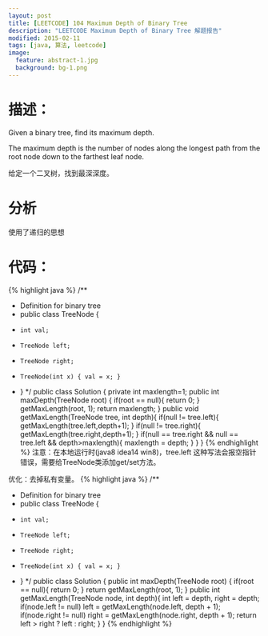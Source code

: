 ```yaml
---
layout: post
title: [LEETCODE] 104 Maximum Depth of Binary Tree
description: "LEETCODE Maximum Depth of Binary Tree 解题报告"
modified: 2015-02-11
tags: [java, 算法, leetcode]
image:
  feature: abstract-1.jpg
  background: bg-1.png
---
```

# 描述：
Given a binary tree, find its maximum depth.

The maximum depth is the number of nodes along the longest path from the root node down to the farthest leaf node.

给定一个二叉树，找到最深深度。

<!--more-->

# 分析

使用了递归的思想

# 代码：
{% highlight java %}
/**
 * Definition for binary tree
 * public class TreeNode {
 *     int val;
 *     TreeNode left;
 *     TreeNode right;
 *     TreeNode(int x) { val = x; }
 * }
 */
public class Solution {
    private int maxlength=1;
    public int maxDepth(TreeNode root) {
        if(root == null){
            return 0;
        }
        getMaxLength(root, 1);
        return maxlength;
    }
    public void getMaxLength(TreeNode tree, int depth){
        if(null != tree.left){
            getMaxLength(tree.left,depth+1);
        }
        if(null != tree.right){
            getMaxLength(tree.right,depth+1);
        }
        if(null == tree.right && null == tree.left && depth>maxlength){
            maxlength = depth;
        }
    }
}
{% endhighlight %}
注意：在本地运行时(java8 idea14 win8)，tree.left 这种写法会报空指针错误，需要给TreeNode类添加get/set方法。

优化：去掉私有变量。
{% highlight java %}
/**
 * Definition for binary tree
 * public class TreeNode {
 *     int val;
 *     TreeNode left;
 *     TreeNode right;
 *     TreeNode(int x) { val = x; }
 * }
 */
public class Solution {
    public int maxDepth(TreeNode root) {
        if(root == null){
            return 0;
        }
        return getMaxLength(root, 1);
    }
    public int getMaxLength(TreeNode node, int depth){
        int left = depth, right = depth;
        if(node.left != null) left = getMaxLength(node.left, depth + 1);
        if(node.right != null) right = getMaxLength(node.right, depth + 1);
        return left > right ? left : right;
    }
}
{% endhighlight %}